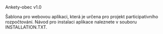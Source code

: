 Ankety-obec v1.0

Šablona pro webovou aplikaci, která je určena pro projekt participativního rozpočtování.
Návod pro instalaci aplikace naleznete v souboru INSTALLATION.TXT.
